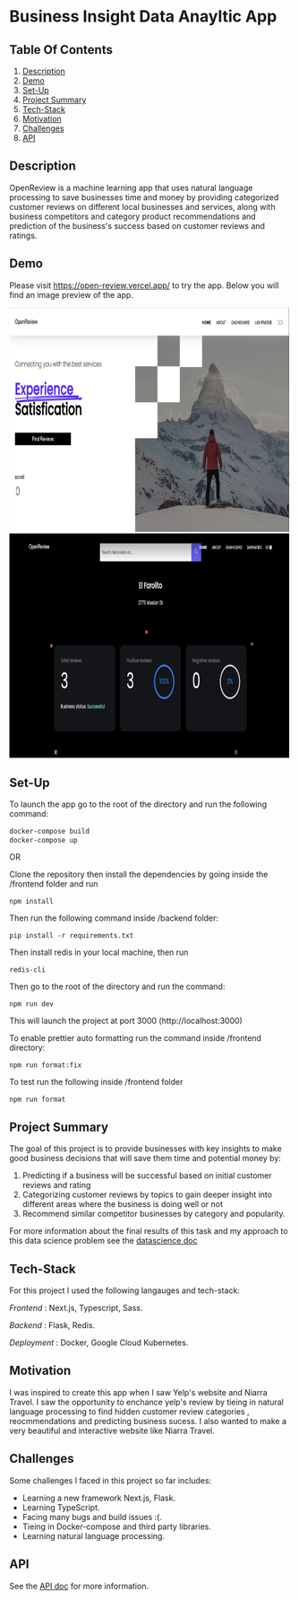 # Business Insight Data Anayltic App

## Table Of Contents

1. [Description](https://github.com/Simplyalex99/OpenReview/tree/feat#description)
2. [Demo](https://github.com/Simplyalex99/OpenReview/tree/feat#demo)
3. [Set-Up](https://github.com/Simplyalex99/OpenReview/tree/feat#set-up)
4. [Project Summary](https://github.com/Simplyalex99/OpenReview/tree/feat#project-summary)
5. [Tech-Stack](https://github.com/Simplyalex99/OpenReview/tree/feat#tech-stack)
6. [Motivation](https://github.com/Simplyalex99/OpenReview/tree/feat#motivation)
7. [Challenges](https://github.com/Simplyalex99/OpenReview/tree/feat#challenges)
8. [API](https://github.com/Simplyalex99/OpenReview/tree/feat#api)


## Description

OpenReview is a machine learning app that uses natural language processing to save businesses time and money by providing categorized customer reviews on different local businesses and services, along with business competitors and category product recommendations and prediction of the business's success based on customer reviews and ratings.

## Demo

Please visit https://open-review.vercel.app/ to try the app. Below you will find an image preview of the app.


<img src="https://github.com/Simplyalex99/OpenReview/blob/feat/docs/README_images/app/homepage.png " width="500" height="400" />


<img src="https://github.com/Simplyalex99/OpenReview/blob/feat/docs/README_images/app/dashboard.png " width="500" height="400" />


## Set-Up


To launch the app go to the root of the directory and run the following command:

```
docker-compose build
docker-compose up
```

OR

Clone the repository then install the dependencies by going inside the /frontend folder and run

```
npm install
```

Then run the following command inside /backend folder:

```
pip install -r requirements.txt
```

Then install redis in your local machine, then run

```
redis-cli
```


Then go to the root of the directory and run the command:

```
npm run dev
```

This will launch the project at port 3000 (http://localhost:3000)

To enable prettier auto formatting run the command inside /frontend directory:

```
npm run format:fix
```

To test run the following inside /frontend folder

```
npm run format
```

## Project Summary

The goal of this project is to provide businesses with key insights to make good business decisions that will save them time and potential money by:

1. Predicting if a business will be successful based on initial customer reviews and rating
2. Categorizing customer reviews by topics to gain deeper insight into different areas where the business is doing well or not
3. Recommend similar competitor businesses by category and popularity.

For more information about the final results of this task and my approach to this data science problem
see the [datascience doc](https://github.com/Simplyalex99/OpenReview/blob/feat/docs/DataScience.md)


## Tech-Stack

For this project I used the following langauges and tech-stack:

_Frontend_ : Next.js, Typescript, Sass.

_Backend_ : Flask, Redis.

_Deployment_ : Docker, Google Cloud Kubernetes.

## Motivation

I was inspired to create this app when I saw Yelp's website and Niarra Travel. I saw the opportunity to enchance yelp's review by tieing in natural language processing to find hidden customer review categories , reocmmendations and predicting business sucess. I also wanted to make a very beautiful and interactive website like Niarra Travel.

## Challenges

Some challenges I faced in this project so far includes:

- Learning a new framework Next.js, Flask.
- Learning TypeScript.
- Facing many bugs and build issues :(.
- Tieing in Docker-compose and third party libraries.
- Learning natural language processing.

## API

See the  [API doc](https://github.com/Simplyalex99/OpenReview/blob/feat/docs/API.md) for more information.
